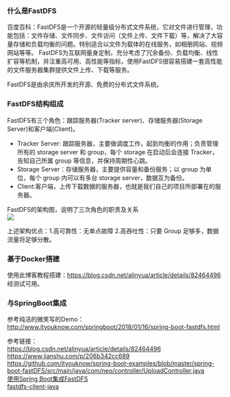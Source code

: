 ### 什么是FastDFS
百度百科：FastDFS是一个开源的轻量级分布式文件系统，它对文件进行管理，功能包括：文件存储、文件同步、文件访问（文件上传、文件下载）等，解决了大容量存储和负载均衡的问题。特别适合以文件为载体的在线服务，如相册网站、视频网站等等。
FastDFS为互联网量身定制，充分考虑了冗余备份、负载均衡、线性扩容等机制，并注重高可用、高性能等指标，使用FastDFS很容易搭建一套高性能的文件服务器集群提供文件上传、下载等服务。

FastDFS是由余庆所开发的开源、免费的分布式文件系统。  
### FastDFS结构组成  
FastDFS有三个角色：跟踪服务器(Tracker server)、存储服务器(Storage Server)和客户端(Client)。  
* Tracker Server: 跟踪服务器，主要做调度工作，起到均衡的作用；负责管理所有的 storage server
和 group，每个 storage 在启动后会连接 Tracker，告知自己所属 group 等信息，并保持周期性心跳。
* Storage Server：存储服务器，主要提供容量和备份服务；以 group 为单位，每个 group 内可以有多台 storage server，数据互为备份。
* Client:客户端，上传下载数据的服务器，也就是我们自己的项目所部署在的服务器。
 
FastDFS的架构图，说明了三次角色的职责及关系  
![](https://ws1.sinaimg.cn/large/006mOQRagy1fxfqeyepfpj30rr0istho.jpg)   

上述架构优点：1.高可靠性：无单点故障 2.高吞吐性：只要 Group 足够多，数据流量将足够分散。

### 基于Docker搭建  
使用此博客教程搭建：https://blog.csdn.net/alinyua/article/details/82464496  
经测试可用。  

### 与SpringBoot集成  
参考纯洁的微笑写的Demo：http://www.ityouknow.com/springboot/2018/01/16/spring-boot-fastdfs.html  


参考链接：  
https://blog.csdn.net/alinyua/article/details/82464496  
https://www.jianshu.com/p/206b342cc689  
https://github.com/ityouknow/spring-boot-examples/blob/master/spring-boot-fastDFS/src/main/java/com/neo/controller/UploadController.java   
[使用Spring Boot集成FastDFS](http://www.ityouknow.com/springboot/2018/01/16/spring-boot-fastdfs.html)  
[fastdfs-client-java](https://github.com/happyfish100/fastdfs-client-java)